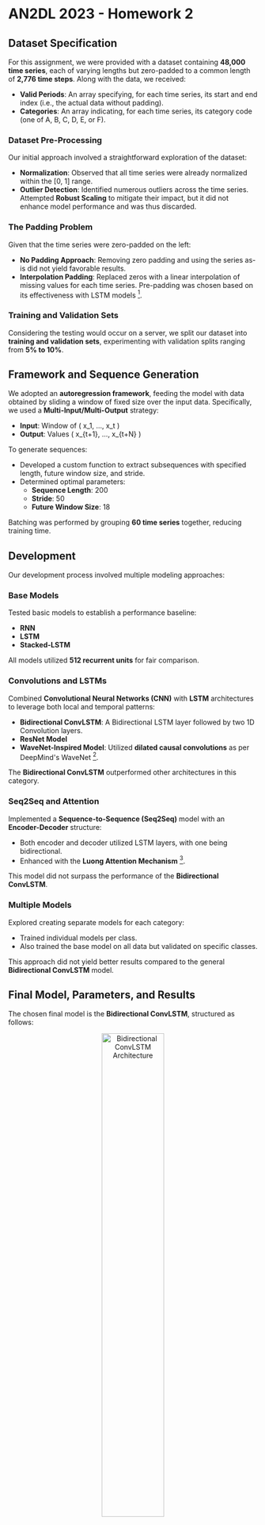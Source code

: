 # AN2DL 2023 - Homework 2

## Dataset Specification

For this assignment, we were provided with a dataset containing **48,000 time series**, each of varying lengths but zero-padded to a common length of **2,776 time steps**. Along with the data, we received:

- **Valid Periods**: An array specifying, for each time series, its start and end index (i.e., the actual data without padding).
- **Categories**: An array indicating, for each time series, its category code (one of A, B, C, D, E, or F).

### Dataset Pre-Processing

Our initial approach involved a straightforward exploration of the dataset:

- **Normalization**: Observed that all time series were already normalized within the [0, 1] range.
- **Outlier Detection**: Identified numerous outliers across the time series. Attempted **Robust Scaling** to mitigate their impact, but it did not enhance model performance and was thus discarded.

### The Padding Problem

Given that the time series were zero-padded on the left:

- **No Padding Approach**: Removing zero padding and using the series as-is did not yield favorable results.
- **Interpolation Padding**: Replaced zeros with a linear interpolation of missing values for each time series. Pre-padding was chosen based on its effectiveness with LSTM models [^1].

### Training and Validation Sets

Considering the testing would occur on a server, we split our dataset into **training and validation sets**, experimenting with validation splits ranging from **5% to 10%**.

## Framework and Sequence Generation

We adopted an **autoregression framework**, feeding the model with data obtained by sliding a window of fixed size over the input data. Specifically, we used a **Multi-Input/Multi-Output** strategy:

- **Input**: Window of \( x_1, ..., x_t \)
- **Output**: Values \( x_{t+1}, ..., x_{t+N} \)

To generate sequences:

- Developed a custom function to extract subsequences with specified length, future window size, and stride.
- Determined optimal parameters:
  - **Sequence Length**: 200
  - **Stride**: 50
  - **Future Window Size**: 18

Batching was performed by grouping **60 time series** together, reducing training time.

## Development

Our development process involved multiple modeling approaches:

### Base Models

Tested basic models to establish a performance baseline:

- **RNN**
- **LSTM**
- **Stacked-LSTM**

All models utilized **512 recurrent units** for fair comparison.

### Convolutions and LSTMs

Combined **Convolutional Neural Networks (CNN)** with **LSTM** architectures to leverage both local and temporal patterns:

- **Bidirectional ConvLSTM**: A Bidirectional LSTM layer followed by two 1D Convolution layers.
- **ResNet Model**
- **WaveNet-Inspired Model**: Utilized **dilated causal convolutions** as per DeepMind's WaveNet [^2].

The **Bidirectional ConvLSTM** outperformed other architectures in this category.

### Seq2Seq and Attention

Implemented a **Sequence-to-Sequence (Seq2Seq)** model with an **Encoder-Decoder** structure:

- Both encoder and decoder utilized LSTM layers, with one being bidirectional.
- Enhanced with the **Luong Attention Mechanism** [^3].

This model did not surpass the performance of the **Bidirectional ConvLSTM**.

### Multiple Models

Explored creating separate models for each category:

- Trained individual models per class.
- Also trained the base model on all data but validated on specific classes.

This approach did not yield better results compared to the general **Bidirectional ConvLSTM** model.

## Final Model, Parameters, and Results

The chosen final model is the **Bidirectional ConvLSTM**, structured as follows:

<p align="center">
  <img src="https://drive.google.com/uc?export=view&id=1qtTPLOLixGq3GFMyOBWptCci3hdscmth" alt="Bidirectional ConvLSTM Architecture" width="50%">
</p>
**Hyperparameters:**

- **Input Window Size**: 200
- **Output Window Size**: 18
- **Learning Rate**: 1e-3 (with reduction on plateau up to 1e-7)
- **LSTM Units**: 512

**Performance Metrics:**
<p align="center">
  <img src="https://drive.google.com/file/d/1uQCVrJfQrCmCxyBTfB8lnm8I_3374qHC/view?usp=sharing' alt="Performance Metrics" width="50%">
</p>

---

[^1]: *Reference for Pre-padding*: [Pre-padding in LSTM Models](https://arxiv.org/abs/1503.04069)

[^2]: *WaveNet Paper*: [WaveNet: A Generative Model for Raw Audio](https://arxiv.org/abs/1609.03499)

[^3]: *Luong Attention*: [Effective Approaches to Attention-based Neural Machine Translation](https://arxiv.org/abs/1508.04025)
